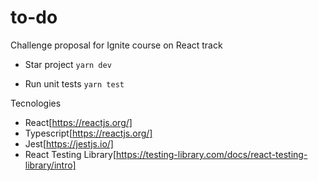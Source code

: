 # to-do
Challenge proposal for Ignite course on React track

- Star project
`yarn dev`

- Run unit tests
`yarn test`



Tecnologies
- React[https://reactjs.org/]
- Typescript[https://reactjs.org/]
- Jest[https://jestjs.io/]
- React Testing Library[https://testing-library.com/docs/react-testing-library/intro]
